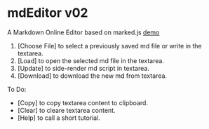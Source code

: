 # mdEditor v02
A Markdown Online Editor based on marked.js
[demo](https://emiliancole.github.io/mdeditor/)

1. [Choose File] to select a previously saved md file or write in the textarea.
2. [Load] to open the selected md file in the textarea.
3. [Update] to side-render md script in textarea.
4. [Download] to download the new md from textarea.

To Do:
- [Copy] to copy textarea content to clipboard.
- [Clear] to cleare textarea content.
- [Help] to call a short tutorial.

